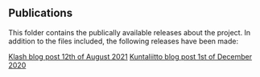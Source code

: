 ## Publications

This folder contains the publically available releases about the project.
In addition to the files included, the following releases have been made:

[Klash blog post 12th of August 2021](https://klash.fi/opiskelijoiden-tueksi-kehitetty-annie-chatbot-on-saanut-hyvaa-palautetta-vantaan-variassa/)
[Kuntaliitto blog post 1st of December 2020](https://www.kuntaliitto.fi/ajankohtaista/2020/kuntaliiton-klash-kilpailun-ratkaisu-annie-advisor-tukee-nuoria-opintopolullaan)
